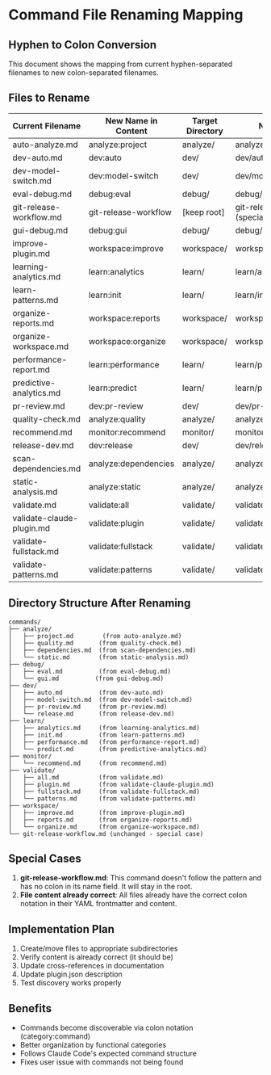 # Command File Renaming Mapping

## Hyphen to Colon Conversion

This document shows the mapping from current hyphen-separated filenames to new colon-separated filenames.

## Files to Rename

| Current Filename | New Name in Content | Target Directory | New File Path |
|-----------------|-------------------|------------------|---------------|
| auto-analyze.md | analyze:project | analyze/ | analyze/project.md |
| dev-auto.md | dev:auto | dev/ | dev/auto.md |
| dev-model-switch.md | dev:model-switch | dev/ | dev/model-switch.md |
| eval-debug.md | debug:eval | debug/ | debug/eval.md |
| git-release-workflow.md | git-release-workflow | [keep root] | git-release-workflow.md (special case) |
| gui-debug.md | debug:gui | debug/ | debug/gui.md |
| improve-plugin.md | workspace:improve | workspace/ | workspace/improve.md |
| learning-analytics.md | learn:analytics | learn/ | learn/analytics.md |
| learn-patterns.md | learn:init | learn/ | learn/init.md |
| organize-reports.md | workspace:reports | workspace/ | workspace/reports.md |
| organize-workspace.md | workspace:organize | workspace/ | workspace/organize.md |
| performance-report.md | learn:performance | learn/ | learn/performance.md |
| predictive-analytics.md | learn:predict | learn/ | learn/predict.md |
| pr-review.md | dev:pr-review | dev/ | dev/pr-review.md |
| quality-check.md | analyze:quality | analyze/ | analyze/quality.md |
| recommend.md | monitor:recommend | monitor/ | monitor/recommend.md |
| release-dev.md | dev:release | dev/ | dev/release.md |
| scan-dependencies.md | analyze:dependencies | analyze/ | analyze/dependencies.md |
| static-analysis.md | analyze:static | analyze/ | analyze/static.md |
| validate.md | validate:all | validate/ | validate/all.md |
| validate-claude-plugin.md | validate:plugin | validate/ | validate/plugin.md |
| validate-fullstack.md | validate:fullstack | validate/ | validate/fullstack.md |
| validate-patterns.md | validate:patterns | validate/ | validate/patterns.md |

## Directory Structure After Renaming

```
commands/
├── analyze/
│   ├── project.md        (from auto-analyze.md)
│   ├── quality.md       (from quality-check.md)
│   ├── dependencies.md  (from scan-dependencies.md)
│   └── static.md        (from static-analysis.md)
├── debug/
│   ├── eval.md          (from eval-debug.md)
│   └── gui.md          (from gui-debug.md)
├── dev/
│   ├── auto.md          (from dev-auto.md)
│   ├── model-switch.md  (from dev-model-switch.md)
│   ├── pr-review.md     (from pr-review.md)
│   └── release.md       (from release-dev.md)
├── learn/
│   ├── analytics.md     (from learning-analytics.md)
│   ├── init.md          (from learn-patterns.md)
│   ├── performance.md   (from performance-report.md)
│   └── predict.md       (from predictive-analytics.md)
├── monitor/
│   └── recommend.md     (from recommend.md)
├── validate/
│   ├── all.md           (from validate.md)
│   ├── plugin.md        (from validate-claude-plugin.md)
│   ├── fullstack.md     (from validate-fullstack.md)
│   └── patterns.md      (from validate-patterns.md)
├── workspace/
│   ├── improve.md       (from improve-plugin.md)
│   ├── reports.md       (from organize-reports.md)
│   └── organize.md      (from organize-workspace.md)
└── git-release-workflow.md (unchanged - special case)
```

## Special Cases

1. **git-release-workflow.md**: This command doesn't follow the pattern and has no colon in its name field. It will stay in the root.
2. **File content already correct**: All files already have the correct colon notation in their YAML frontmatter and content.

## Implementation Plan

1. Create/move files to appropriate subdirectories
2. Verify content is already correct (it should be)
3. Update cross-references in documentation
4. Update plugin.json description
5. Test discovery works properly

## Benefits

- Commands become discoverable via colon notation (category:command)
- Better organization by functional categories
- Follows Claude Code's expected command structure
- Fixes user issue with commands not being found